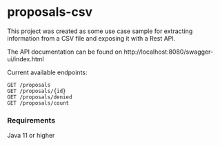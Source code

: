 # proposals-csv

This project was created as some use case sample for extracting information from a CSV file and exposing it with a Rest API.

The API documentation can be found on http://localhost:8080/swagger-ui/index.html

Current available endpoints:

```
GET /proposals
GET /proposals/{id}
GET /proposals/denied
GET /proposals/count
```

### Requirements

Java 11 or higher
